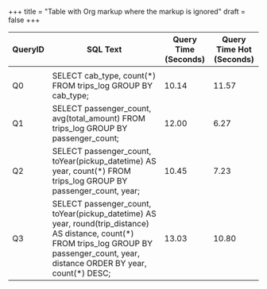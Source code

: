 +++
title = "Table with Org markup where the markup is ignored"
draft = false
+++

QueryID | SQL Text                                                                                                                                                                                         | Query Time (Seconds) | Query Time Hot (Seconds)
--------|--------------------------------------------------------------------------------------------------------------------------------------------------------------------------------------------------|----------------------|-------------------------
        |                                                                                                                                                                                                  |                      |
Q0      | SELECT cab\_type, count(\*) FROM trips\_log GROUP BY cab\_type;                                                                                                                                  | 10.14                | 11.57
Q1      | SELECT passenger\_count, avg(total\_amount) FROM trips\_log GROUP BY passenger\_count;                                                                                                           | 12.00                | 6.27
Q2      | SELECT passenger\_count, toYear(pickup\_datetime) AS year, count(\*) FROM trips\_log GROUP BY passenger\_count, year;                                                                            | 10.45                | 7.23
Q3      | SELECT passenger\_count, toYear(pickup\_datetime) AS year, round(trip\_distance) AS distance, count(\*) FROM trips\_log GROUP BY passenger\_count, year, distance ORDER BY year, count(\*) DESC; | 13.03                | 10.80

